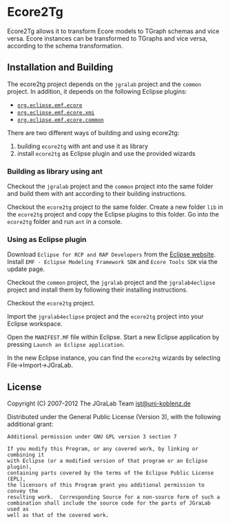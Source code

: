 # Ecore2Tg

Ecore2Tg allows it to transform Ecore models to TGraph schemas and vice versa. Ecore instances can be transformed to TGraphs and vice versa, according to the schema transformation. 

## Installation and Building

The ecore2tg project depends on the `jgralab` project and the `common` project. In addition, it depends on the following Eclipse plugins:

* [`org.eclipse.emf.ecore`](git://git.eclipse.org/gitroot/emf/org.eclipse.emf.git)
* [`org.eclipse.emf.ecore.xmi`](git://git.eclipse.org/gitroot/emf/org.eclipse.emf.git)
* [`org.eclipse.emf.ecore.common`](git://git.eclipse.org/gitroot/emf/org.eclipse.emf.git)

There are two different ways of building and using ecore2tg: 

1. building `ecore2tg` with ant and use it as library  
2. install `ecore2tg` as Eclipse plugin and use the provided wizards

### Building as library using ant

Checkout the `jgralab` project and the `common` project into the same folder and build them with ant according to their building instructions. 

Checkout the `ecore2tg` project to the same folder.
Create a new folder `lib` in the `ecore2tg` project and copy the Eclipse plugins to this folder.
Go into the `ecore2tg` folder and run `ant` in a console.

### Using as Eclipse plugin

Download `Eclipse for RCP and RAP Developers` from the [Eclipse website](http://www.eclipse.org/downloads/). Install `EMF - Eclipse Modeling Framework SDK` and `Ecore Tools SDK` via the update page.

Checkout the `common` project, the `jgralab` project and the `jgralab4eclipse` project and install them by following their installing instructions. 

Checkout the `ecore2tg` project.

Import the `jgralab4eclipse` project and the `ecore2tg` project into your Eclipse workspace. 

Open the `MANIFEST.MF` file within Eclipse. Start a new Eclipse application by pressing `Launch an Eclipse application`.

In the new Eclipse instance, you can find the `ecore2tg` wizards by selecting File->Import->JGraLab.

## License

Copyright (C) 2007-2012 The JGraLab Team <ist@uni-koblenz.de>

Distributed under the General Public License (Version 3), with the following
additional grant:

    Additional permission under GNU GPL version 3 section 7

    If you modify this Program, or any covered work, by linking or combining it
    with Eclipse (or a modified version of that program or an Eclipse plugin),
    containing parts covered by the terms of the Eclipse Public License (EPL),
    the licensors of this Program grant you additional permission to convey the
    resulting work.  Corresponding Source for a non-source form of such a
    combination shall include the source code for the parts of JGraLab used as
    well as that of the covered work.


<!-- Local Variables:        -->
<!-- mode: markdown          -->
<!-- indent-tabs-mode: nil   -->
<!-- End:                    -->